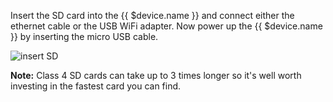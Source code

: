 Insert the SD card into the {{ $device.name }} and connect either the ethernet cable or the USB WiFi adapter. Now power up the {{ $device.name }} by inserting the micro USB cable.

![insert SD](/images/docs/gifs/insert-sd.gif)

__Note:__ Class 4 SD cards can take up to 3 times longer so it's well worth investing in the fastest card you can find.
